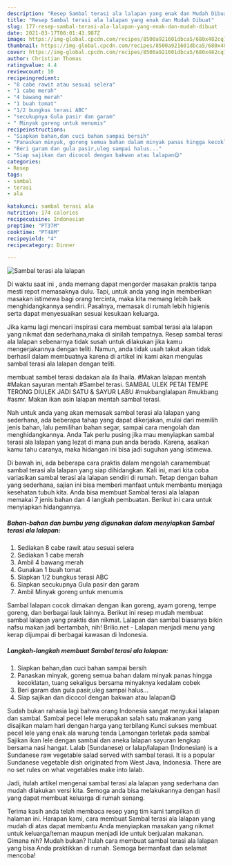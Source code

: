 ```yaml
---
description: "Resep Sambal terasi ala lalapan yang enak dan Mudah Dibuat"
title: "Resep Sambal terasi ala lalapan yang enak dan Mudah Dibuat"
slug: 177-resep-sambal-terasi-ala-lalapan-yang-enak-dan-mudah-dibuat
date: 2021-03-17T08:01:43.987Z
image: https://img-global.cpcdn.com/recipes/8500a921601dbca5/680x482cq70/sambal-terasi-ala-lalapan-foto-resep-utama.jpg
thumbnail: https://img-global.cpcdn.com/recipes/8500a921601dbca5/680x482cq70/sambal-terasi-ala-lalapan-foto-resep-utama.jpg
cover: https://img-global.cpcdn.com/recipes/8500a921601dbca5/680x482cq70/sambal-terasi-ala-lalapan-foto-resep-utama.jpg
author: Christian Thomas
ratingvalue: 4.4
reviewcount: 10
recipeingredient:
- "8 cabe rawit atau sesuai selera"
- "1 cabe merah"
- "4 bawang merah"
- "1 buah tomat"
- "1/2 bungkus terasi ABC"
- "secukupnya Gula pasir dan garam"
- " Minyak goreng untuk menumis"
recipeinstructions:
- "Siapkan bahan,dan cuci bahan sampai bersih"
- "Panaskan minyak, goreng semua bahan dalam minyak panas hingga kecoklatan, tuang sekaligus bersama minyaknya kedalam cobek"
- "Beri garam dan gula pasir,uleg sampai halus..."
- "Siap sajikan dan dicocol dengan bakwan atau lalapan😋"
categories:
- Resep
tags:
- sambal
- terasi
- ala

katakunci: sambal terasi ala 
nutrition: 174 calories
recipecuisine: Indonesian
preptime: "PT37M"
cooktime: "PT48M"
recipeyield: "4"
recipecategory: Dinner

---
```



![Sambal terasi ala lalapan](https://img-global.cpcdn.com/recipes/8500a921601dbca5/680x482cq70/sambal-terasi-ala-lalapan-foto-resep-utama.jpg)

Di waktu  saat ini , anda memang dapat mengorder masakan praktis tanpa mesti repot memasaknya dulu. Tapi, untuk anda yang ingin memberikan masakan istimewa bagi orang tercinta, maka kita memang lebih baik menghidangkannya sendiri. Pasalnya, memasak di rumah lebih higienis serta dapat menyesuaikan sesuai kesukaan keluarga.

Jika kamu lagi mencari inspirasi cara membuat sambal terasi ala lalapan yang nikmat dan sederhana,maka di sinilah tempatnya. Resep sambal terasi ala lalapan  sebenarnya tidak susah untuk dilakukan jika kamu mengerjakannya dengan teliti. Namun, anda tidak usah takut akan tidak berhasil dalam membuatnya 
karena di artikel ini kami akan mengulas sambal terasi ala lalapan dengan teliti.  

membuat sambel terasi dadakan ala ila lhaila. #Makan lalapan mentah #Makan sayuran mentah #Sambel terasi. SAMBAL ULEK PETAI TEMPE TERONG DIULEK JADI SATU &amp; SAYUR LABU #mukbanglalapan #mukbang #asmr. Makan ikan asin lalapan mentah sambal terasi.

Nah untuk anda yang akan memasak sambal terasi ala lalapan yang sederhana, ada beberapa tahap yang dapat dikerjakan, mulai dari memilih jenis bahan, lalu pemilihan bahan segar, sampai cara mengolah dan menghidangkannya. Anda Tak perlu pusing jika mau menyiapkan sambal terasi ala lalapan yang lezat di mana pun anda berada. Karena, asalkan kamu  tahu caranya, maka hidangan ini bisa jadi suguhan yang istimewa.

Di bawah ini, ada beberapa cara praktis  dalam mengolah caramembuat sambal terasi ala lalapan yang siap dihidangkan. Kali ini, mari kita coba variasikan sambal terasi ala lalapan sendiri di rumah. Tetap dengan bahan yang sederhana, sajian ini bisa memberi manfaat untuk membantu menjaga kesehatan tubuh kita. Anda bisa membuat Sambal terasi ala lalapan memakai 7 jenis bahan dan 4 langkah pembuatan. Berikut ini cara untuk menyiapkan hidangannya.

<!--inarticleads1-->

##### Bahan-bahan dan bumbu yang digunakan dalam menyiapkan Sambal terasi ala lalapan:

1. Sediakan 8 cabe rawit atau sesuai selera
1. Sediakan 1 cabe merah
1. Ambil 4 bawang merah
1. Gunakan 1 buah tomat
1. Siapkan 1/2 bungkus terasi ABC
1. Siapkan secukupnya Gula pasir dan garam
1. Ambil  Minyak goreng untuk menumis


Sambal lalapan cocok dimakan dengan ikan goreng, ayam goreng, tempe goreng, dan berbagai lauk lainnya. Berikut ini resep mudah membuat sambal lalapan yang praktis dan nikmat. Lalapan dan sambal biasanya bikin nafsu makan jadi bertambah, nih! Brilio.net - Lalapan menjadi menu yang kerap dijumpai di berbagai kawasan di Indonesia. 

<!--inarticleads2-->

##### Langkah-langkah membuat Sambal terasi ala lalapan:

1. Siapkan bahan,dan cuci bahan sampai bersih
1. Panaskan minyak, goreng semua bahan dalam minyak panas hingga kecoklatan, tuang sekaligus bersama minyaknya kedalam cobek
1. Beri garam dan gula pasir,uleg sampai halus...
1. Siap sajikan dan dicocol dengan bakwan atau lalapan😋


Sudah bukan rahasia lagi bahwa orang Indonesia sangat menyukai lalapan dan sambal. Sambal pecel lele merupakan salah satu makanan yang disajikan malam hari dengan harga yang terbilang Kunci sukses membuat pecel lele yang enak ala warung tenda Lamongan terletak pada sambal Sajikan ikan lele dengan sambal dan aneka lalapan sayuran lengkap bersama nasi hangat. Lalab (Sundanese) or lalap/lalapan (Indonesian) is a Sundanese raw vegetable salad served with sambal terasi. It is a popular Sundanese vegetable dish originated from West Java, Indonesia. There are no set rules on what vegetables make into lalab. 

Jadi, itulah artikel mengenai  sambal terasi ala lalapan  yang sederhana dan mudah dilakukan versi kita. Semoga anda bisa melakukannya dengan hasil yang dapat membuat keluarga di rumah senang. 

Terima kasih anda telah membaca resep yang tim kami tampilkan di halaman ini. Harapan kami, cara membuat  Sambal terasi ala lalapan yang mudah di atas dapat membantu Anda menyiapkan masakan yang nikmat untuk keluarga/teman maupun menjadi ide untuk berjualan makanan. Gimana nih? Mudah bukan? Itulah cara membuat sambal terasi ala lalapan yang bisa Anda praktikkan di rumah. Semoga bermanfaat dan selamat mencoba!

